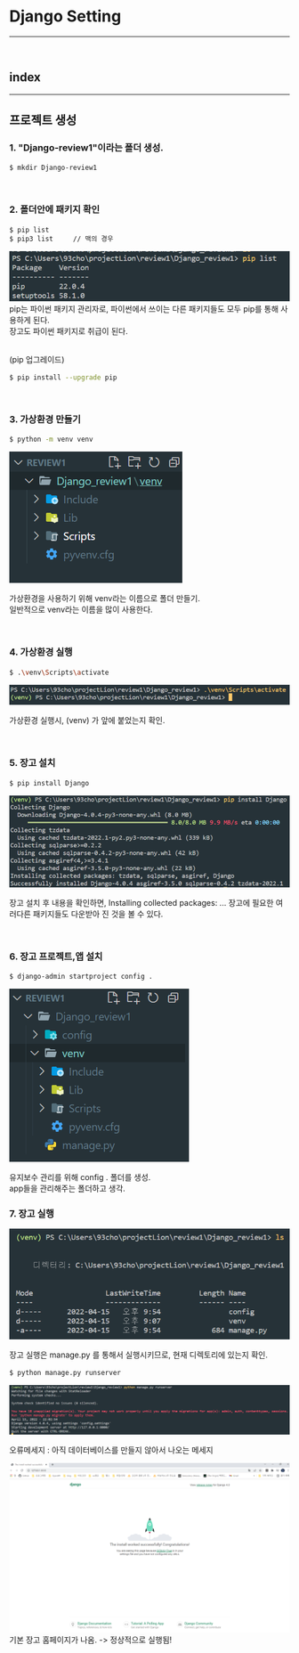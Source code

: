 # Django Setting
---
<br>

## index

---
## 프로젝트 생성

### 1. "Django-review1"이라는 폴더 생성.
```bash
$ mkdir Django-review1
```
<br>

### 2. 폴더안에 패키지 확인
```bash
$ pip list
$ pip3 list     // 맥의 경우
```
![piplist](/Image/Django/piplist.PNG)
pip는 파이썬 패키지 관리자로, 파이썬에서 쓰이는 다른 패키지들도 모두 pip를 통해 사용하게 된다. <br>
장고도 파이썬 패키지로 취급이 된다. 

<br>
(pip 업그레이드)
   
```bash
$ pip install --upgrade pip
```

<br>

### 3. 가상환경 만들기

```bash
$ python -m venv venv
```
![venv](/Image/Django/venv.PNG)

가상환경을 사용하기 위해 venv라는 이름으로 폴더 만들기. <br>
일반적으로 venv라는 이름을 많이 사용한다.

<br>

### 4. 가상환경 실행

```bash
$ .\venv\Scripts\activate
```
![venv_activate](/Image/Django/venv_activate.PNG)

가상환경 실행시, (venv) 가 앞에 붙었는지 확인.

<br>

### 5. 장고 설치
   
```bash
$ pip install Django
```
![install_Django](/Image/Django/install_Django.PNG)

장고 설치 후 내용을 확인하면,  Installing collected packages: ...
장고에 필요한 여러다른 패키지들도 다운받아 진 것을 볼 수 있다.

<br>


### 6. 장고 프로젝트,앱 설치

```bash
$ django-admin startproject config .
```
![config](/Image/Django/config.PNG)

유지보수 관리를 위해 config . 폴더를 생성. <br>
app들을 관리해주는 폴더하고 생각.

### 7. 장고 실행

![manage.py](/Image/Django/manage.py확인.PNG)

장고 실행은 manage.py 를 통해서 실행시키므로, 현재 디렉토리에 있는지 확인.


```bash
$ python manage.py runserver
```
![django_run](/Image/Django/django_run.PNG)

오류메세지 :  아직 데이터베이스를 만들지 않아서 나오는 메세지

![django_run2](/Image/Django/django_run2.PNG)
기본 장고 홈페이지가 나옴. -> 정상적으로 실행됨!